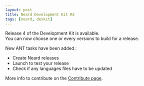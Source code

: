 ```yaml
---
layout: post
title: Neard Development Kit R4
tags: [neard, devkit]
---
```


Release 4 of the Development Kit is available.<br />
You can now choose one or every versions to build for a release.

New ANT tasks have been added :
* Create Neard releases
* Launch to test your release
* Check if any languages files have to be updated

More info to contribute on the [Contribute page](/doc/contribute).